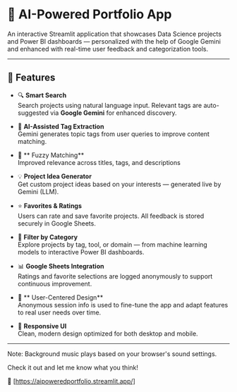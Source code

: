 # 🎯 AI-Powered Portfolio App

An interactive Streamlit application that showcases Data Science projects and Power BI dashboards — personalized with the help of Google Gemini and enhanced with real-time user feedback and categorization tools.

---

## 🚀 Features

- 🔍 **Smart Search**  
  Search projects using natural language input. Relevant tags are auto-suggested via **Google Gemini** for enhanced discovery.

- 🧠 **AI-Assisted Tag Extraction**  
  Gemini generates topic tags from user queries to improve content matching.

- 🧠 ** Fuzzy Matching**  
  Improved relevance across titles, tags, and descriptions

- 💡 **Project Idea Generator**  
  Get custom project ideas based on your interests — generated live by Gemini (LLM).

- ⭐ **Favorites & Ratings**  
  Users can rate and save favorite projects. All feedback is stored securely in Google Sheets.

- 📂 **Filter by Category**  
  Explore projects by tag, tool, or domain — from machine learning models to interactive Power BI dashboards.

- 📊 **Google Sheets Integration**  
  Ratings and favorite selections are logged anonymously to support continuous improvement.

- 🔐 ** User-Centered Design**  
  Anonymous session info is used to fine-tune the app and adapt features to real user needs over time.

- 📱 **Responsive UI**  
  Clean, modern design optimized for both desktop and mobile.

---
 Note: Background music plays based on your browser's sound settings.

Check it out and let me know what you think!

🔗 [https://aipoweredportfolio.streamlit.app/]

